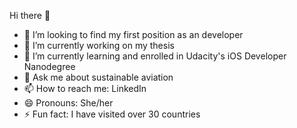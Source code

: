 Hi there 👋

- 👯 I’m looking to find my first position as an developer
- 🔭 I’m currently working on my thesis
- 🌱 I’m currently learning and enrolled in Udacity's iOS Developer Nanodegree
- 💬 Ask me about sustainable aviation
- 📫 How to reach me: LinkedIn
- 😄 Pronouns: She/her
- ⚡ Fun fact: I have visited over 30 countries

